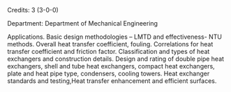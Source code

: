 Credits: 3 (3-0-0)

Department: Department of Mechanical Engineering

Applications. Basic design methodologies – LMTD and effectiveness- NTU methods. Overall heat transfer coefficient, fouling. Correlations for heat transfer coefficient and friction factor. Classification and types of heat exchangers and construction details. Design and rating of double pipe heat exchangers, shell and tube heat exchangers, compact heat exchangers, plate and heat pipe type, condensers, cooling towers. Heat exchanger standards and testing,Heat transfer enhancement and efficient surfaces.